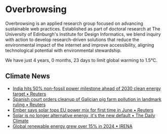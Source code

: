 # Overbrowsing

Overbrowsing is an applied research group focused on advancing sustainable web practices. Established as part of doctoral research at The University of Edinburgh's Institute for Design Informatics, we blend inquiry with action to develop research-driven solutions that reduce the environmental impact of the internet and improve accessibility, aligning technological potential with environmental stewardship.

<!-- clock-time -->
We have just 4 years, 0 months, 23 days to limit global warming to 1.5°C.
<!-- /clock-time -->

## Climate News
<!-- clock-news -->
- [India hits 50% non-fossil power milestone ahead of 2030 clean energy target • Reuters](https://www.reuters.com/business/energy/india-hits-50-non-fossil-power-milestone-ahead-2030-clean-energy-target-2025-07-14/ )
- [Spanish court orders cleanup of Galician pig farm pollution in landmark ruling • Reuters](https://www.reuters.com/sustainability/climate-energy/spanish-court-orders-cleanup-galician-pig-farm-pollution-landmark-ruling-2025-07-11/ )
- [Ember says solar tops EU power mix for first time in June • Reuters](https://www.reuters.com/business/energy/solar-tops-eu-power-mix-first-time-june-ember-says-2025-07-09/ )
- [Solar is no longer alternative energy, it's the new default • The Daily Climate](https://www.dailyclimate.org/solar-is-no-longer-alternative-energy-it-s-the-new-default-2673045753.html )
- [Global renewable energy grew over 15% in 2024 • IRENA](https://www.irena.org/News/pressreleases/2025/Jul/Renewables-Boom-Highlights-Growing-Regional-Divide#:~:text=Abu%20Dhabi%2C%20United%20Arab%20Emirates,growth%20gap%20widens%20across%20regions. )
<!-- /clock-news -->
